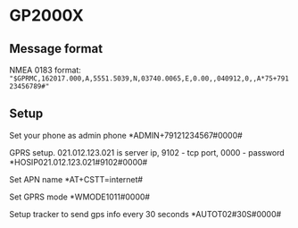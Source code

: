 # GP2000X

## Message format
NMEA 0183 format:
`"$GPRMC,162017.000,A,5551.5039,N,03740.0065,E,0.00,,040912,0,,A*75+79123456789#"`

## Setup

Set your phone as admin phone
*ADMIN+79121234567#0000#

GPRS setup. 021.012.123.021 is server ip, 9102 - tcp port, 0000 - password
*HOSIP021.012.123.021#9102#0000#

Set APN name
*AT+CSTT=internet#

Set GPRS mode
*WMODE1011#0000#

Setup tracker to send gps info every 30 seconds
*AUTOT02#30S#0000#
